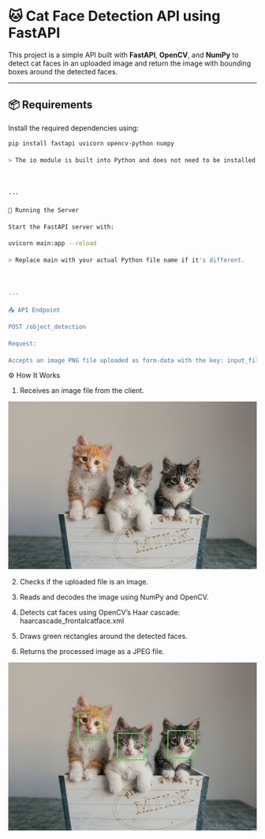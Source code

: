 # 🐱 Cat Face Detection API using FastAPI

This project is a simple API built with **FastAPI**, **OpenCV**, and **NumPy** to detect cat faces in an uploaded image and return the image with bounding boxes around the detected faces.

---

## 📦 Requirements

Install the required dependencies using:

```bash
pip install fastapi uvicorn opencv-python numpy

> The io module is built into Python and does not need to be installed.



---

🚀 Running the Server

Start the FastAPI server with:

uvicorn main:app --reload

> Replace main with your actual Python file name if it's different.



---

📤 API Endpoint

POST /object_detection

Request:

Accepts an image PNG file uploaded as form-data with the key: input_file.

```

⚙️ How It Works

1. Receives an image file from the client.

![input](input.png)

2. Checks if the uploaded file is an image.

3. Reads and decodes the image using NumPy and OpenCV.

4. Detects cat faces using OpenCV’s Haar cascade:
haarcascade_frontalcatface.xml

5. Draws green rectangles around the detected faces.

6. Returns the processed image as a JPEG file.

![output](output.png)
